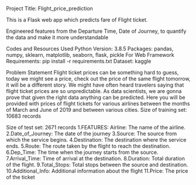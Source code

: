 Project Title: Flight_price_prediction

This is a Flask web app which predicts fare of Flight ticket.



Engineered features from the Departure Time, Date of Journey, to quantify the data and make it more understandable


Codes and Resources Used
Python Version: 3.8.5
Packages: pandas, numpy, sklearn, matplotlib, seaborn, flask, pickle
For Web Framework Requirements: pip install -r requirements.txt
Dataset: kaggle

Problem Statement
Flight ticket prices can be something hard to guess, today we might see a price, check out the price of the same
flight tomorrow, it will be a different story. We might have often heard travelers saying that flight ticket prices are
so unpredictable. As data scientists, we are gonna prove that given the right data anything can be predicted. Here 
you will be provided with prices of flight tickets for various airlines between the months of March and June of
2019 and between various cities. Size of training set: 10683 records

Size of test set: 2671 records
1.FEATURES: Airline: The name of the airline.
2.Date_of_Journey: The date of the journey
3.Source: The source from which the service begins.
4.Destination: The destination where the service ends.
5.Route: The route taken by the flight to reach the destination.
6.Dep_Time: The time when the journey starts from the source.
7.Arrival_Time: Time of arrival at the destination.
8.Duration: Total duration of the flight.
9.Total_Stops: Total stops between the source and destination.
10.Additional_Info: Additional information about the flight
11.Price: The price of the ticket
